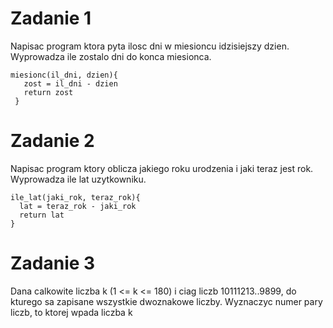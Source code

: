 # Zadanie 1
Napisac program ktora pyta ilosc dni w miesioncu idzisiejszy dzien. Wyprowadza ile zostalo dni do konca miesionca.

~~~
miesionc(il_dni, dzien){
   zost = il_dni - dzien
   return zost
 } 
~~~
# Zadanie 2
Napisac program ktory oblicza jakiego roku urodzenia i jaki teraz jest rok. Wyprowadza ile lat uzytkowniku.

~~~
ile_lat(jaki_rok, teraz_rok){
  lat = teraz_rok - jaki_rok
  return lat
}
~~~
# Zadanie 3
Dana calkowite liczba k (1 <= k <= 180) i ciag liczb 10111213..9899, do kturego sa zapisane wszystkie dwoznakowe liczby. Wyznaczyc numer pary liczb, to ktorej wpada liczba k

~~~
